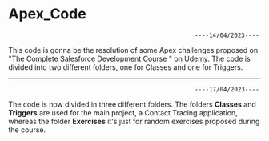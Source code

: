 # Apex_Code
                                                        ----14/04/2023----
This code is gonna be the resolution of some Apex challenges proposed on "The Complete Salesforce Development Course " on Udemy.
The code is divided into two different folders, one for Classes and one for Triggers.

-----------------------------------------------------------------------------------------------------------------------------------------------------------                                                           
                                                        ----17/04/2023----
The code is now divided in three different folders. The folders **Classes** and **Triggers** are used for the main project, a Contact Tracing application, whereas the folder **Exercises** it's just for random exercises proposed during the course.
